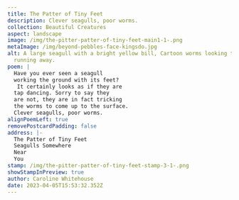 ```yaml
---
title: The Patter of Tiny Feet
description: Clever seagulls, poor worms.
collection: Beautiful Creatures
aspect: landscape
image: /img/the-pitter-patter-of-tiny-feet-main1-1-.png
metaImage: /img/beyond-pebbles-face-kingsdo.jpg
alt: A large seagull with a bright yellow bill, Cartoon worms looking terrified
  running away.
poem: |
  Have you ever seen a seagull 
  working the ground with its feet?
   It certainly looks as if they are
  tap dancing. Sorry to say they
  are not, they are in fact tricking 
  the worms to come up to the surface. 
  Clever seagulls, poor worms.
alignPoemLeft: true
removePostcardPadding: false
address: |-
  The Patter of Tiny Feet
  Seagulls Somewhere
  Near 
  You
stamp: /img/the-pitter-patter-of-tiny-feet-stamp-3-1-.png
showStampInPreview: true
author: Caroline Whitehouse
date: 2023-04-05T15:53:32.352Z
---
```

